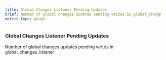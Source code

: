 ```yaml
---
title: Global Changes Listener Pending Updates
brief: Number of global changes updates pending writes in global_changes_listener
metric_type: gauge
---
```

### Global Changes Listener Pending Updates

Number of global changes updates pending writes in global_changes_listener